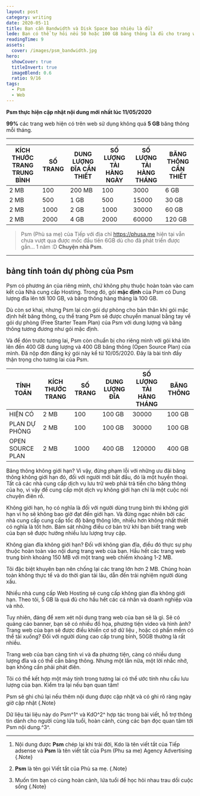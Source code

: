 ```yaml
---
layout: post
category: writing
date: 2020-05-11
title: Bạn cần Bandwidth và Disk Space bao nhiêu là đủ?
lede: Bạn có thể tự hỏi nếu 50 hoặc 100 GB băng thông là đủ cho trang web của bạn. Băng thông là tất cả về số lượng khách truy cập (lưu lượng truy cập) bạn có vào trang web của mình.
readingTime: 9
assets:
  cover: /images/psm_bandwidth.jpg
hero:
  showCover: true
  titleInvert: true
  imageBlend: 0.6
  ratio: 9/16
tags:
  - Psm
  - Web
---
```

**Psm thực hiện cập nhật nội dung mới nhất lúc 11/05/2020**

**99%** các trang web hiện có trên web sử dụng không quá **5 GB** băng thông mỗi tháng.

<Media ratio="844/1500" image="/images/psm_bandwidth.jpg"/>

- - -

| KÍCH THƯỚC TRANG TRUNG BÌNH | SỐ TRANG   | DUNG LƯỢNG ĐĨA CẦN THIẾT | SỐ LƯỢNG TẢI HÀNG NGÀY | SỐ LƯỢNG TẢI HÀNG THÁNG | BĂNG THÔNG CẦN THIẾT |
|-----------------------------|------------|--------------------------|------------------------|-------------------------|----------------------|
| 2 MB                        | 100        | 200 MB                   | 100                    | 3000                    | 6 GB                 |
| 2 MB                        | 500        | 1 GB                     | 500                    | 15000                   | 30 GB                |
| 2 MB                        | 1000       | 2 GB                     | 1000                   | 30000                   | 60 GB                |
| 2 MB                        | 2000       | 4 GB                     | 2000                   | 60000                   | 120 GB               |
> Psm (Phù sa mẹ) của Tiếp với địa chỉ https://phusa.me hiện tại vẫn chưa vượt qua được mốc đầu tiên 6GB dù cho đã phát triển được gần... 1 năm :D
> **Chuyện nhà Psm**.
- - -

## bảng tính toán dự phòng của Psm

Psm có phương án của riêng mình, chứ không phụ thuộc hoàn toàn vào cam kết của Nhà cung cấp Hosting. Trong đó, gói **mặc định** của Psm có Dung lượng đĩa lên tới 100 GB, và băng thông hàng tháng là 100 GB.

Dù còn sơ khai, nhưng Psm lại còn gói dự phòng cho bản thân khi gói mặc định hết băng thông, cụ thể trang Psm sẽ được chuyển manual bằng tay về gói dự phòng (Free Starter Team Plan) của Psm với dung lượng và băng thông tương đương như gói mặc định.

Và để đón trước tương lai, Psm còn chuẩn bị cho riêng mình với gói khá lớn lên đến 400 GB dung lượng và 400 GB băng thông (Open Source Plan) của mình. Đã nộp đơn đăng ký gói này kể từ 10/05/2020. Đây là bài tính đầy thận trọng cho tương lai của Psm.

| TÍNH TOÁN        | KÍCH THƯỚC TRANG | SỐ TRANG   | DUNG LƯỢNG ĐĨA | SỐ LƯỢNG TẢI HÀNG THÁNG | BĂNG THÔNG |
|------------------|------------------|------------|----------------|-------------------------|------------|
| HIỆN CÓ          | 2 MB             | 100        | 100 GB         | 30000                   | 100 GB     |
| PLAN DỰ PHÒNG    | 2 MB             | 100        | 100 GB         | 30000                   | 100 GB     |
| OPEN SOURCE PLAN | 2 MB             | 1000       | 400 GB         | 120000                  | 400 GB     |



Băng thông không giới hạn?
Vì vậy, đừng phạm lỗi với những ưu đãi băng thông không giới hạn đó, đối với người mới bắt đầu, đó là một huyền thoại. Tất cả các nhà cung cấp dịch vụ lưu trữ web phải trả tiền cho băng thông của họ, vì vậy để cung cấp một dịch vụ không giới hạn chỉ là một cuộc nói chuyện điên rồ.

Không giới hạn, họ có nghĩa là đối với người dùng trung bình thì không giới hạn vì họ sẽ không bao giờ đạt đến giới hạn. Và đừng ngạc nhiên bởi các nhà cung cấp cung cấp tốc độ băng thông lớn, nhiều hơn không nhất thiết có nghĩa là tốt hơn. Bám sát những điều cơ bản trừ khi bạn biết trang web của bạn sẽ được hưởng nhiều lưu lượng truy cập.

Không gian đĩa không giới hạn?
Đối với không gian đĩa, điều đó thực sự phụ thuộc hoàn toàn vào nội dung trang web của bạn. Hầu hết các trang web trung bình khoảng 150 MB với một trang web chiếm khoảng 1-2 MB.

Tôi đặc biệt khuyên bạn nên chống lại các trang lớn hơn 2 MB. Chúng hoàn toàn không thực tế và do thời gian tải lâu, dẫn đến trải nghiệm người dùng xấu.

Nhiều nhà cung cấp Web Hosting sẽ cung cấp không gian đĩa không giới hạn. Theo tôi, 5 GB là quá đủ cho hầu hết các cá nhân và doanh nghiệp vừa và nhỏ.

Tuy nhiên, đáng để xem xét nội dung trang web của bạn sẽ là gì. Sẽ có quảng cáo banner, bạn sẽ có nhiều đồ họa, phương tiện video và hình ảnh? Trang web của bạn sẽ được điều khiển cơ sở dữ liệu , hoặc có phần mềm có thể tải xuống? Đối với người dùng cao cấp trung bình, 50GB thường là rất nhiều.

Trang web của bạn càng tinh vi và đa phương tiện, càng có nhiều dung lượng đĩa và có thể cần băng thông. Nhưng một lần nữa, một lời nhắc nhở, bạn không cần phải phát điên.

Tôi có thể kết hợp một máy tính trong tương lai có thể ước tính nhu cầu lưu lượng của bạn. Kiểm tra lại nếu bạn quan tâm!


Psm sẽ ghi chú lại nếu thêm nội dung được cập nhật và có ghi rõ ràng ngày giờ cập nhật {.Note}

Dữ liệu tài liệu này do Psm^1^ và KdO^2^ hợp tác trong bài viết, hỗ trợ thông tin dành cho người cùng lứa tuổi, hoàn cảnh, cùng các bạn đọc quan tâm tới Psm nội dung.^3^.

---

1. Nội dung được **Psm** chép lại khi trải đời, Kdo là tên viết tắt của Tiếp adsense và **Psm** là tên viết tắt của Psm (Phu sa me) Agency Advertising {.Note}

2. **Psm** là tên gọi Viết tắt của Phù sa mẹ. {.Note}

3. Muốn tìm bạn có cùng hoàn cảnh, lứa tuổi để học hỏi nhau trau dồi cuộc sống {.Note}

<script>
import Media from "../../src/components/Media";

export default {
  components: { Media }
}
</script>
